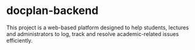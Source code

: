# docplan-backend
This project is a web-based platform designed to help students, lectures and administrators to log, track and resolve academic-related issues efficiently.

